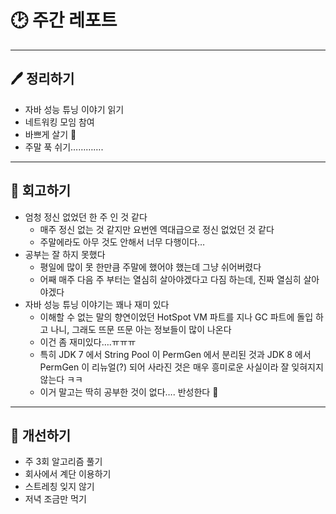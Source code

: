 # 🕑 주간 레포트

---

## 🖊 정리하기

- 자바 성능 튜닝 이야기 읽기
- 네트워킹 모임 참여
- 바쁘게 살기 🤪
- 주말 푹 쉬기………….

---

## 💭 회고하기

- 엄청 정신 없었던 한 주 인 것 같다
  - 매주 정신 없는 것 같지만 요번엔 역대급으로 정신 없었던 것 같다
  - 주말에라도 아무 것도 안해서 너무 다행이다…
- 공부는 잘 하지 못했다
  - 평일에 많이 못 한만큼 주말에 했어야 했는데 그냥 쉬어버렸다
  - 어째 매주 다음 주 부터는 열심히 살아야겠다고 다짐 하는데, 진짜 열심히 살아야겠다
- 자바 성능 튜닝 이야기는 꽤나 재미 있다
  - 이해할 수 없는 말의 향연이었던 HotSpot VM 파트를 지나 GC 파트에 돌입 하고 나니, 그래도 뜨문 뜨문 아는 정보들이 많이 나온다
  - 이건 좀 재미있다….ㅠㅠㅠ
  - 특히 JDK 7 에서 String Pool 이 PermGen 에서 분리된 것과 JDK 8 에서 PermGen 이 리뉴얼(?) 되어 사라진 것은 매우 흥미로운 사실이라 잘 잊혀지지 않는다 ㅋㅋ
  - 이거 말고는 딱히 공부한 것이 없다…. 반성한다 🫠

---

## 🥊 개선하기

- 주 3회 알고리즘 풀기
- 회사에서 계단 이용하기
- 스트레칭 잊지 않기
- 저녁 조금만 먹기
